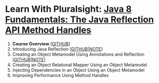 # Learn With Pluralsight: [Java 8 Fundamentals: The Java Reflection API Method Handles][course]

1. **Course Overview** [[GITHUB][m1.gh]]
2. Introducing Java Reflection [[GITHUB][m2.gh]|[NOTE][m2.gh.note]]
3. Creating an Object Metamodel Using Annotations and Reflection [[GITHUB][m3.gh]|[NOTE][m3.gh.note]]
4. Creating an Object Relational Mapper Using an Object Metamodel
5. Injecting Dependencies in an Object Using an Object Metamodel
6. Improving Performance Using Method Handles

[course]: https://app.pluralsight.com/library/courses/java-fundamentals-reflection-api-method-handles

[m1.gh]: https://github.com/reinielfc/lrn-ps-java8-reflection-api-method-handles/tree/main
[m2.gh]: https://github.com/reinielfc/lrn-ps-java8-reflection-api-method-handles/tree/2-IntroducingJavaReflection
[m2.gh.note]: https://github.com/reinielfc/lrn-ps-java8-reflection-api-method-handles/blob/2-IntroducingJavaReflection/2-IntroducingJavaReflection.note.md
[m3.gh]: https://github.com/reinielfc/lrn-ps-java8-reflection-api-method-handles/tree/3-CreatingAnObjectMetamodelUsingAnnotationsAndReflection
[m3.gh.note]: https://github.com/reinielfc/lrn-ps-java8-reflection-api-method-handles/blob/3-CreatingAnObjectMetamodelUsingAnnotationsAndReflection/3-CreatingAnObjectMetamodelUsingAnnotationsAndReflection.note.md
[m4]: 4-CreatingAnObjectRelationalMapperUsingAnObjectMetamodel
[m5]: 5-InjectingDependenciesInAnObjectUsingAnObjectMetamodel
[m6]: 6-ImprovingPerformanceUsingMethodHandles